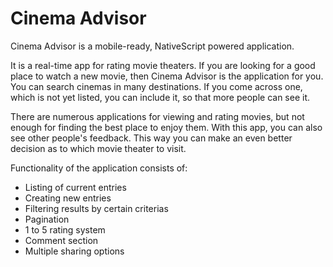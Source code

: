 # Cinema Advisor

Cinema Advisor is a mobile-ready, NativeScript powered application.

It is a real-time app for rating movie theaters. If you are looking for a good place to watch a new movie, then Cinema Advisor is the application for you. You can search cinemas in many destinations. If you come across one, which is not yet listed, you can include it, so that more people can see it.

There are numerous applications for viewing and rating movies, but not enough for finding the best place to enjoy them. With this app, you can also see other people's feedback. This way you can make an even better decision as to which movie theater to visit.

Functionality of the application consists of:

* Listing of current entries
* Creating new entries
* Filtering results by certain criterias
* Pagination
* 1 to 5 rating system
* Comment section
* Multiple sharing options
